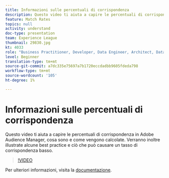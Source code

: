 ```yaml
---
title: Informazioni sulle percentuali di corrispondenza
description: Questo video ti aiuta a capire le percentuali di corrispondenza in Adobe Audience Manager, cosa sono e come vengono calcolate. Verranno inoltre illustrate alcune best practice e ciò che può causare un tasso di corrispondenza basso.
feature: Match Rates
topics: null
activity: understand
doc-type: presentation
team: Experience League
thumbnail: 29830.jpg
kt: 4033
role: "Business Practitioner, Developer, Data Engineer, Architect, Data Architect, Administrator, Leader"
level: Beginner
translation-type: tm+mt
source-git-commit: a7dc335e75697a7b1720eccdadbb9605fdeda798
workflow-type: tm+mt
source-wordcount: '105'
ht-degree: 1%

---
```



# Informazioni sulle percentuali di corrispondenza

Questo video ti aiuta a capire le percentuali di corrispondenza in Adobe Audience Manager, cosa sono e come vengono calcolate. Verranno inoltre illustrate alcune best practice e ciò che può causare un tasso di corrispondenza basso.

>[!VIDEO](https://video.tv.adobe.com/v/29830/?quality=12)

Per ulteriori informazioni, visita la [documentazione](https://docs.adobe.com/help/en/audience-manager/user-guide/features/addressable-audiences.html).
